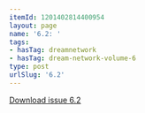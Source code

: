 ```yaml
---
itemId: 1201402814400954
layout: page
name: '6.2: '
tags:
- hasTag: dreamnetwork
- hasTag: dream-network-volume-6
type: post
urlSlug: '6.2'
---
```

<a href="files/pdfs/Volume_6/6.2-Dream-Network-Bulletin_Volume-6-Number-2.pdf" download="">Download issue 6.2</a>